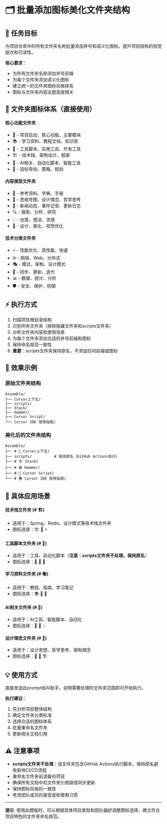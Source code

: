 # 🗂️ 批量添加图标美化文件夹结构

## 🎯 任务目标
为项目仓库中的所有文件夹名称批量添加井号和语义化图标，提升项目结构的视觉层次和可读性。

**核心要求**：
- 为所有文件夹名称添加井号前缀
- 为每个文件夹添加语义化图标
- 建立统一的文件夹图标风格体系
- 图标与文件夹内容主题高度相关

## 🎨 文件夹图标体系（直接使用）

#### 核心功能文件夹
- 🚀 - 项目启动、核心功能、主要模块
- 📚 - 学习资料、教程文档、知识库
- 🔧 - 工具脚本、实用工具、开发工具
- 🏗️ - 技术栈、架构设计、框架
- 🤖 - AI相关、自动化脚本、智能工具
- 🎯 - 目标导向、策略、规划

#### 内容类型文件夹
- 📖 - 参考资料、字典、手册
- 🧠 - 思维导图、设计理念、哲学思考
- 📰 - 新闻动态、事件记录、更新日志
- 🔍 - 搜索、分析、研究
- 💡 - 创意、想法、灵感
- 🎨 - 设计、美化、视觉优化

#### 技术分类文件夹
- ⚡ - 性能优化、高性能、快速
- 🌐 - 网络、Web、分布式
- 🎭 - 模式、架构、设计模式
- 🔄 - 同步、更新、迭代
- 📊 - 数据、统计、分析
- 🛡️ - 安全、保护、防御

## ⚡ 执行方式
1. 扫描项目根目录结构
2. 识别所有文件夹（排除隐藏文件夹和scripts文件夹）
3. 分析文件夹内容和使用场景
4. 为每个文件夹添加合适的井号前缀和图标
5. 保持命名规范一致性
6. **重要**：scripts文件夹保持原名，不添加任何前缀或图标

## 📝 效果示例

### 原始文件夹结构
```
Assemble/
├── Cursor上下文/
├── scripts/
├── Stack/
├── Hammer/
├── Cursor Script/
└── Cursor IDE 使用指南/
```

### 美化后的文件夹结构
```
Assemble/
├── # 🧠 Cursor上下文/
├── scripts/          # 保持原名（GitHub Actions执行）
├── # 🏗️ Stack/
├── # 🛠️ Hammer/
├── # 🤖 Cursor Script/
└── # 📚 Cursor IDE 使用指南/
```

## 🎯 具体应用场景

#### 技术栈文件夹 (# 🏗️)
- 适用于：Spring、Redis、设计模式等技术栈文件夹
- 图标选择：🏗️ 🚀 ⚡

#### 工具脚本文件夹 (# 🔧)
- 适用于：工具、自动化脚本（**注意：scripts文件夹不处理，保持原名**）
- 图标选择：🔧 🤖 🔄

#### 学习资料文件夹 (# 📚)
- 适用于：教程、指南、学习笔记
- 图标选择：📚 📖 🧠

#### AI相关文件夹 (# 🤖)
- 适用于：AI工具、智能脚本、自动化
- 图标选择：🤖 🧠 💡

#### 设计理念文件夹 (# 🧠)
- 适用于：设计思想、哲学思考、架构理念
- 图标选择：🧠 🎯 🏗️

## 💡 使用方式
直接发送此prompt给AI助手，说明需要处理的文件夹范围即可开始执行。

**执行建议**：
1. 先分析项目整体结构
2. 确定文件夹分类标准
3. 选择合适的图标体系
4. 批量重命名文件夹
5. 更新相关文档引用

## ⚠️ 注意事项
- **scripts文件夹不处理**：该文件夹包含GitHub Actions执行脚本，保持原名避免影响CI/CD流程
- 重命名文件夹前请备份项目
- 确保所有文档中的文件夹引用路径同步更新
- 保持图标风格的一致性
- 考虑团队成员的接受度和使用习惯

---

**提示**: 使用此模板时，可以根据具体项目类型和团队偏好调整图标选择，建立符合项目特色的文件夹命名规范。
